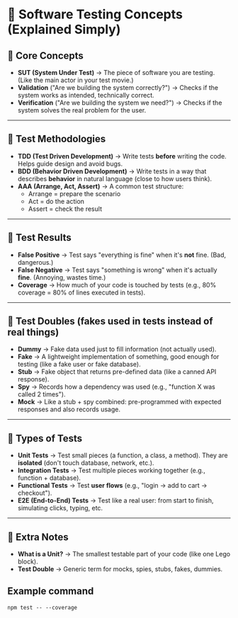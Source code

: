 # 🧪 Software Testing Concepts (Explained Simply)

## 🔹 Core Concepts

-   **SUT (System Under Test)** → The piece of software you are testing.
    (Like the main actor in your test movie.)
-   **Validation** ("Are we building the system correctly?") → Checks if
    the system works as intended, technically correct.
-   **Verification** ("Are we building the system we need?") → Checks if
    the system solves the real problem for the user.

------------------------------------------------------------------------

## 🔹 Test Methodologies

-   **TDD (Test Driven Development)** → Write tests **before** writing
    the code. Helps guide design and avoid bugs.
-   **BDD (Behavior Driven Development)** → Write tests in a way that
    describes **behavior** in natural language (close to how users
    think).
-   **AAA (Arrange, Act, Assert)** → A common test structure:
    -   Arrange = prepare the scenario
    -   Act = do the action
    -   Assert = check the result

------------------------------------------------------------------------

## 🔹 Test Results

-   **False Positive** → Test says "everything is fine" when it's
    **not** fine. (Bad, dangerous.)
-   **False Negative** → Test says "something is wrong" when it's
    actually **fine**. (Annoying, wastes time.)
-   **Coverage** → How much of your code is touched by tests (e.g., 80%
    coverage = 80% of lines executed in tests).

------------------------------------------------------------------------

## 🔹 Test Doubles (fakes used in tests instead of real things)

-   **Dummy** → Fake data used just to fill information (not actually
    used).
-   **Fake** → A lightweight implementation of something, good enough
    for testing (like a fake user or fake database).
-   **Stub** → Fake object that returns pre-defined data (like a canned
    API response).
-   **Spy** → Records how a dependency was used (e.g., "function X was
    called 2 times").
-   **Mock** → Like a stub + spy combined: pre-programmed with expected
    responses and also records usage.

------------------------------------------------------------------------

## 🔹 Types of Tests

-   **Unit Tests** → Test small pieces (a function, a class, a method).
    They are **isolated** (don't touch database, network, etc.).
-   **Integration Tests** → Test multiple pieces working together (e.g.,
    function + database).
-   **Functional Tests** → Test **user flows** (e.g., "login → add to
    cart → checkout").
-   **E2E (End-to-End) Tests** → Test like a real user: from start to
    finish, simulating clicks, typing, etc.

------------------------------------------------------------------------

## 🔹 Extra Notes

-   **What is a Unit?** → The smallest testable part of your code (like
    one Lego block).
-   **Test Double** → Generic term for mocks, spies, stubs, fakes,
    dummies.

## Example command

`npm test -- --coverage`
